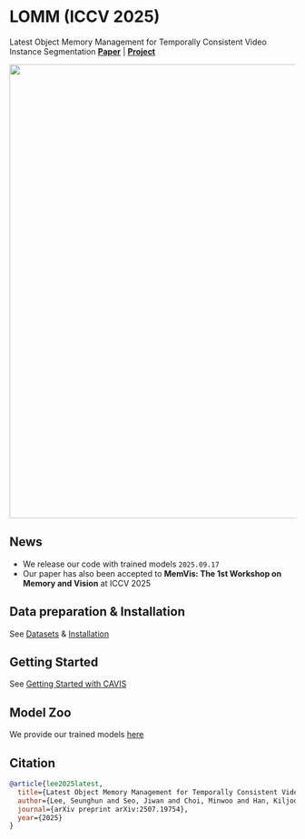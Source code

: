 # LOMM (ICCV 2025)
Latest Object Memory Management for Temporally Consistent Video Instance Segmentation
[**Paper**](https://arxiv.org/abs/2507.19754) \| [**Project**](https://seung-hun-lee.github.io/projects/LOMM/)

<img src="https://github.com/Seung-Hun-Lee/CAVIS/blob/main/assets/LOMM_ICCV_2025.png" width="800"/>
</div>

## News
- We release our code with trained models `2025.09.17`
- Our paper has also been accepted to **MemVis: The 1st Workshop on Memory and Vision** at ICCV 2025

## Data preparation & Installation
See [Datasets](datasets/README.md) & [Installation](INSTALL.md)

## Getting Started
See [Getting Started with CAVIS](GETTING_STARTED.md)

## Model Zoo
We provide our trained models [here](MODEL_ZOO.md)

## Citation
```BibTeX
@article{lee2025latest,
  title={Latest Object Memory Management for Temporally Consistent Video Instance Segmentation},
  author={Lee, Seunghun and Seo, Jiwan and Choi, Minwoo and Han, Kiljoon and Jeong, Jaehoon and Durante, Zane and Adeli, Ehsan and Park, Sang Hyun and Im, Sunghoon},
  journal={arXiv preprint arXiv:2507.19754},
  year={2025}
}
```
